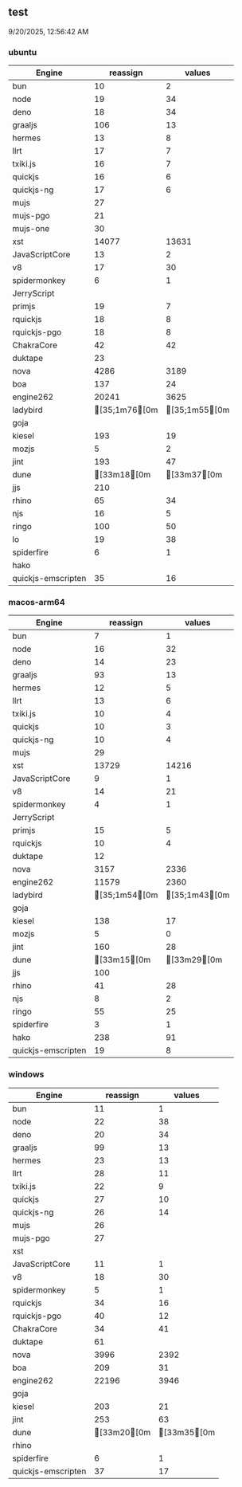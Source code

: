 
## test
9/20/2025, 12:56:42 AM

### ubuntu
| Engine | reassign | values |
| --- | --- | --- |
| bun | 10 | 2 |
| node | 19 | 34 |
| deno | 18 | 34 |
| graaljs | 106 | 13 |
| hermes | 13 | 8 |
| llrt | 17 | 7 |
| txiki.js | 16 | 7 |
| quickjs | 16 | 6 |
| quickjs-ng | 17 | 6 |
| mujs | 27 |  |
| mujs-pgo | 21 |  |
| mujs-one | 30 |  |
| xst | 14077 | 13631 |
| JavaScriptCore | 13 | 2 |
| v8 | 17 | 30 |
| spidermonkey | 6 | 1 |
| JerryScript |  |  |
| primjs | 19 | 7 |
| rquickjs | 18 | 8 |
| rquickjs-pgo | 18 | 8 |
| ChakraCore | 42 | 42 |
| duktape | 23 |  |
| nova | 4286 | 3189 |
| boa | 137 | 24 |
| engine262 | 20241 | 3625 |
| ladybird | [35;1m76[0m | [35;1m55[0m |
| goja |  |  |
| kiesel | 193 | 19 |
| mozjs | 5 | 2 |
| jint | 193 | 47 |
| dune | [33m18[0m | [33m37[0m |
| jjs | 210 |  |
| rhino | 65 | 34 |
| njs | 16 | 5 |
| ringo | 100 | 50 |
| lo | 19 | 38 |
| spiderfire | 6 | 1 |
| hako |  |  |
| quickjs-emscripten | 35 | 16 |
### macos-arm64
| Engine | reassign | values |
| --- | --- | --- |
| bun | 7 | 1 |
| node | 16 | 32 |
| deno | 14 | 23 |
| graaljs | 93 | 13 |
| hermes | 12 | 5 |
| llrt | 13 | 6 |
| txiki.js | 10 | 4 |
| quickjs | 10 | 3 |
| quickjs-ng | 10 | 4 |
| mujs | 29 |  |
| xst | 13729 | 14216 |
| JavaScriptCore | 9 | 1 |
| v8 | 14 | 21 |
| spidermonkey | 4 | 1 |
| JerryScript |  |  |
| primjs | 15 | 5 |
| rquickjs | 10 | 4 |
| duktape | 12 |  |
| nova | 3157 | 2336 |
| engine262 | 11579 | 2360 |
| ladybird | [35;1m54[0m | [35;1m43[0m |
| goja |  |  |
| kiesel | 138 | 17 |
| mozjs | 5 | 0 |
| jint | 160 | 28 |
| dune | [33m15[0m | [33m29[0m |
| jjs | 100 |  |
| rhino | 41 | 28 |
| njs | 8 | 2 |
| ringo | 55 | 25 |
| spiderfire | 3 | 1 |
| hako | 238 | 91 |
| quickjs-emscripten | 19 | 8 |
### windows
| Engine | reassign | values |
| --- | --- | --- |
| bun | 11 | 1 |
| node | 22 | 38 |
| deno | 20 | 34 |
| graaljs | 99 | 13 |
| hermes | 23 | 13 |
| llrt | 28 | 11 |
| txiki.js | 22 | 9 |
| quickjs | 27 | 10 |
| quickjs-ng | 26 | 14 |
| mujs | 26 |  |
| mujs-pgo | 27 |  |
| xst |  |  |
| JavaScriptCore | 11 | 1 |
| v8 | 18 | 30 |
| spidermonkey | 5 | 1 |
| rquickjs | 34 | 16 |
| rquickjs-pgo | 40 | 12 |
| ChakraCore | 34 | 41 |
| duktape | 61 |  |
| nova | 3996 | 2392 |
| boa | 209 | 31 |
| engine262 | 22196 | 3946 |
| goja |  |  |
| kiesel | 203 | 21 |
| jint | 253 | 63 |
| dune | [33m20[0m | [33m35[0m |
| rhino |  |  |
| spiderfire | 6 | 1 |
| quickjs-emscripten | 37 | 17 |
